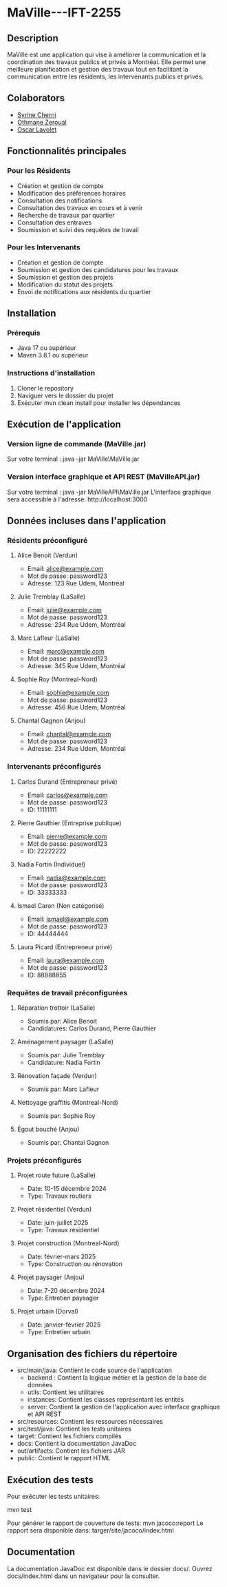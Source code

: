 # MaVille---IFT-2255

## Description
MaVille est une application qui vise à améliorer la communication et la coordination des travaux publics et privés à Montréal. Elle permet une meilleure planification et gestion des travaux tout en facilitant la communication entre les résidents, les intervenants publics et privés.

## Colaborators
 - [Syrine Cherni](https://github.com/syswasy)
 - [Othmane Zeroual](https://github.com/othmane-zer)
 - [Oscar Lavolet](https://github.com/Gelehead)


## Fonctionnalités principales

### Pour les Résidents
- Création et gestion de compte
- Modification des préférences horaires
- Consultation des notifications
- Consultation des travaux en cours et à venir
- Recherche de travaux par quartier
- Consultation des entraves
- Soumission et suivi des requêtes de travail

### Pour les Intervenants
- Création et gestion de compte
- Soumission et gestion des candidatures pour les travaux
- Soumission et gestion des projets
- Modification du statut des projets
- Envoi de notifications aux résidents du quartier

## Installation

### Prérequis
- Java 17 ou supérieur
- Maven 3.8.1 ou supérieur

### Instructions d'installation
1. Cloner le repository
2. Naviguer vers le dossier du projet
3. Exécuter mvn clean install pour installer les dépendances

## Exécution de l'application

### Version ligne de commande (MaVille.jar)
Sur votre terminal : 
java -jar MaVille\MaVille.jar


### Version interface graphique et API REST (MaVilleAPI.jar)
Sur votre terminal : 
java -jar MaVilleAPI\MaVille.jar
L'interface graphique sera accessible à l'adresse: http://localhost:3000

## Données incluses dans l'application

### Résidents préconfiguré
1. Alice Benoit (Verdun)
   - Email: alice@example.com
   - Mot de passe: password123
   - Adresse: 123 Rue Udem, Montréal

2. Julie Tremblay (LaSalle)
   - Email: julie@example.com
   - Mot de passe: password123
   - Adresse: 234 Rue Udem, Montréal

3. Marc Lafleur (LaSalle)
   - Email: marc@example.com
   - Mot de passe: password123
   - Adresse: 345 Rue Udem, Montréal

4. Sophie Roy (Montreal-Nord)
   - Email: sophie@example.com
   - Mot de passe: password123
   - Adresse: 456 Rue Udem, Montréal

5. Chantal Gagnon (Anjou)
   - Email: chantal@example.com
   - Mot de passe: password123
   - Adresse: 234 Rue Udem, Montréal

### Intervenants préconfigurés
1. Carlos Durand (Entrepreneur privé)
   - Email: carlos@example.com
   - Mot de passe: password123
   - ID: 11111111

2. Pierre Gauthier (Entreprise publique)
   - Email: pierre@example.com
   - Mot de passe: password123
   - ID: 22222222

3. Nadia Fortin (Individuel)
   - Email: nadia@example.com
   - Mot de passe: password123
   - ID: 33333333

4. Ismael Caron (Non catégorisé)
   - Email: ismael@example.com
   - Mot de passe: password123
   - ID: 44444444

5. Laura Picard (Entrepreneur privé)
   - Email: laura@example.com
   - Mot de passe: password123
   - ID: 88888855

### Requêtes de travail préconfigurées
1. Réparation trottoir (LaSalle)
   - Soumis par: Alice Benoit
   - Candidatures: Carlos Durand, Pierre Gauthier

2. Aménagement paysager (LaSalle)
   - Soumis par: Julie Tremblay
   - Candidature: Nadia Fortin

3. Rénovation façade (Verdun)
   - Soumis par: Marc Lafleur

4. Nettoyage graffitis (Montreal-Nord)
   - Soumis par: Sophie Roy

5. Égout bouché (Anjou)
   - Soumis par: Chantal Gagnon

### Projets préconfigurés
1. Projet route future (LaSalle)
   - Date: 10-15 décembre 2024
   - Type: Travaux routiers

2. Projet résidentiel (Verdun)
   - Date: juin-juillet 2025
   - Type: Travaux résidentiel

3. Projet construction (Montreal-Nord)
   - Date: février-mars 2025
   - Type: Construction ou rénovation

4. Projet paysager (Anjou)
   - Date: 7-20 décembre 2024
   - Type: Entretien paysager

5. Projet urbain (Dorval)
   - Date: janvier-février 2025
   - Type: Entretien urbain

## Organisation des fichiers du répertoire

- src/main/java: Contient le code source de l'application
  - backend : Contient la logique métier et la gestion de la base de données
  - utils: Contient les utilitaires
  - instances: Contient les classes représentant les entités
  - server: Contient la gestion de l'application avec interface graphique et API REST
- src/resources: Contient les ressources nécessaires
- src/test/java: Contient les tests unitaires
- target: Contient les fichiers compilés
- docs: Contient la documentation JavaDoc
- out/artifacts: Contient les fichiers JAR
- public: Contient le rapport HTML

## Exécution des tests
Pour exécuter les tests unitaires:

mvn test

Pour générer le rapport de couverture de tests:
mvn jacoco:report
Le rapport sera disponible dans:  targer/site/jacoco/index.html

## Documentation
La documentation JavaDoc est disponible dans le dossier docs/. Ouvrez docs/index.html dans un navigateur pour la consulter.
